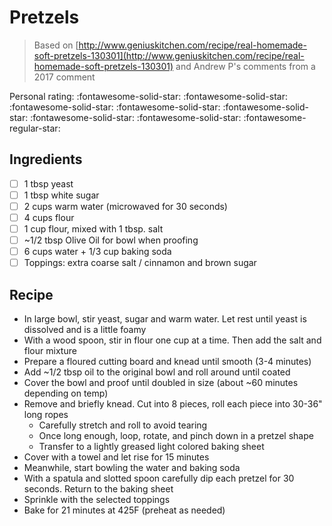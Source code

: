 # Pretzels

> Based on [http://www.geniuskitchen.com/recipe/real-homemade-soft-pretzels-130301](http://www.geniuskitchen.com/recipe/real-homemade-soft-pretzels-130301) and Andrew P's comments from a 2017 comment

<!-- {cts} rating=4; (User can specify rating on scale of 1-5) -->
Personal rating: :fontawesome-solid-star: :fontawesome-solid-star: :fontawesome-solid-star: :fontawesome-solid-star: :fontawesome-solid-star: :fontawesome-solid-star: :fontawesome-solid-star: :fontawesome-regular-star:
<!-- {cte} -->

<!-- {cts} name_image=None; (User can specify image name) -->
<!-- TODO: Capture image -->
<!-- {cte} -->

## Ingredients

* [ ] 1 tbsp yeast
* [ ] 1 tbsp white sugar
* [ ] 2 cups warm water (microwaved for 30 seconds)
* [ ] 4 cups flour
* [ ] 1 cup flour, mixed with 1 tbsp. salt
* [ ] ~1/2 tbsp Olive Oil for bowl when proofing
* [ ] 6 cups water + 1/3 cup baking soda
* [ ] Toppings: extra coarse salt / cinnamon and brown sugar

## Recipe

* In large bowl, stir yeast, sugar and warm water. Let rest until yeast is dissolved and is a little foamy
* With a wood spoon, stir in flour one cup at a time. Then add the salt and flour mixture
* Prepare a floured cutting board and knead until smooth (3-4 minutes)
* Add ~1/2 tbsp oil to the original bowl and roll around until coated
* Cover the bowl and proof until doubled in size (about ~60 minutes depending on temp)
* Remove and briefly knead. Cut into 8 pieces, roll each piece into 30-36" long ropes
    * Carefully stretch and roll to avoid tearing
    * Once long enough, loop, rotate, and pinch down in a pretzel shape
    * Transfer to a lightly greased light colored baking sheet
* Cover with a towel and let rise for 15 minutes
* Meanwhile, start bowling the water and baking soda
* With a spatula and slotted spoon carefully dip each pretzel for 30 seconds. Return to the baking sheet
* Sprinkle with the selected toppings
* Bake for 21 minutes at 425F (preheat as needed)

